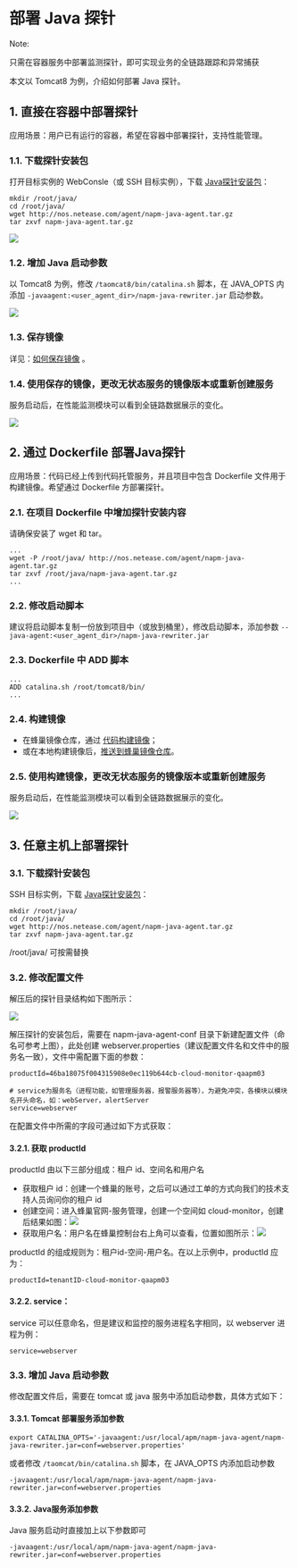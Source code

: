 # 部署 Java 探针

<span>Note:</span><div class="alertContent">只需在容器服务中部署监测探针，即可实现业务的全链路跟踪和异常捕获</div>

本文以 Tomcat8 为例，介绍如何部署 Java 探针。

## 1. 直接在容器中部署探针

应用场景：用户已有运行的容器，希望在容器中部署探针，支持性能管理。

### 1.1. 下载探针安装包

打开目标实例的 WebConsle（或 SSH 目标实例），下载 [Java探针安装包](http://nos.netease.com/agent/napm-java-agent.tar.gz)：

	mkdir /root/java/
	cd /root/java/
	wget http://nos.netease.com/agent/napm-java-agent.tar.gz
	tar zxvf napm-java-agent.tar.gz

![](../../image/性能监控使用指南-部署Java探针-下载安装包.png)

### 1.2. 增加 Java 启动参数

以 Tomcat8 为例，修改 `/taomcat8/bin/catalina.sh` 脚本，在 JAVA_OPTS 内添加 `-javaagent:<user_agent_dir>/napm-java-rewriter.jar` 启动参数。

![](../../image/性能监控使用指南-部署Java探针-增加启动参数.png)


### 1.3. 保存镜像

详见：[如何保存镜像](http://support.c.163.com/md.html#!计算服务/容器服务/使用指南/如何保存镜像.md) 。

### 1.4. 使用保存的镜像，更改无状态服务的镜像版本或重新创建服务

服务启动后，在性能监测模块可以看到全链路数据展示的变化。

![](../../image/性能监控使用指南-部署Java探针-效果.png)


## 2. 通过 Dockerfile 部署Java探针 

应用场景：代码已经上传到代码托管服务，并且项目中包含 Dockerfile 文件用于构建镜像。希望通过 Dockerfile 方部署探针。 

### 2.1. 在项目 Dockerfile 中增加探针安装内容

请确保安装了 wget 和 tar。

	...
	wget -P /root/java/ http://nos.netease.com/agent/napm-java-agent.tar.gz  
	tar zxvf /root/java/napm-java-agent.tar.gz
	...

### 2.2. 修改启动脚本

建议将启动脚本复制一份放到项目中（或放到桶里），修改启动脚本，添加参数 `--java-agent:<user_agent_dir>/napm-java-rewriter.jar`

### 2.3. Dockerfile 中 ADD 脚本

	...
	ADD catalina.sh /root/tomcat8/bin/
	...

### 2.4. 构建镜像

* 在蜂巢镜像仓库，通过 [代码构建镜像](http://support.c.163.com/md.html#!计算服务/镜像仓库/使用指南/创建自定义镜像.md)；
* 或在本地构建镜像后，[推送到蜂巢镜像仓库](http://support.c.163.com/md.html#!计算服务/镜像仓库/使用指南/推送本地镜像.md)。

### 2.5. 使用构建镜像，更改无状态服务的镜像版本或重新创建服务

服务启动后，在性能监测模块可以看到全链路数据展示的变化。

![](../../image/性能监控使用指南-部署Java探针-效果.png)

## 3. 任意主机上部署探针

### 3.1. 下载探针安装包

SSH 目标实例，下载 [Java探针安装包](http://nos.netease.com/agent/napm-java-agent.tar.gz )：

```
mkdir /root/java/
cd /root/java/
wget http://nos.netease.com/agent/napm-java-agent.tar.gz
tar zxvf napm-java-agent.tar.gz
```
/root/java/ 可按需替换


### 3.2. 修改配置文件

解压后的探针目录结构如下图所示：

![](../../image/性能监控使用指南-部署Java探针-主机-结构目录.png)

解压探针的安装包后，需要在 napm-java-agent-conf 目录下新建配置文件（命名可参考上图），此处创建 webserver.properties（建议配置文件名和文件中的服务名一致），文件中需配置下面的参数：

	productId=46ba18075f004315908e0ec119b644cb-cloud-monitor-qaapm03

	# service为服务名（进程功能，如管理服务器，报警服务器等），为避免冲突，各模块以模块名开头命名，如：webServer，alertServer
	service=webserver


在配置文件中所需的字段可通过如下方式获取：

#### 3.2.1. 获取 productId

productId 由以下三部分组成：租户 id、空间名和用户名

* 获取租户 id：创建一个蜂巢的账号，之后可以通过工单的方式向我们的技术支持人员询问你的租户 id
* 创建空间：进入蜂巢官网-服务管理，创建一个空间如 cloud-monitor，创建后结果如图：![](../../image/性能监控使用指南-部署Java探针-主机-创建空间.png)
* 获取用户名：用户名在蜂巢控制台右上角可以查看，位置如图所示：![](../../image/性能监控使用指南-部署Java探针-主机-用户名.png)

productId 的组成规则为：租户id-空间-用户名。在以上示例中，productId 应为：

	productId=tenantID-cloud-monitor-qaapm03

#### 3.2.2. service：

service 可以任意命名，但是建议和监控的服务进程名字相同，以 webserver 进程为例：

	service=webserver

### 3.3. 增加 Java 启动参数

修改配置文件后，需要在 tomcat 或 java 服务中添加启动参数，具体方式如下：

#### 3.3.1. Tomcat 部署服务添加参数

```
export CATALINA_OPTS='-javaagent:/usr/local/apm/napm-java-agent/napm-java-rewriter.jar=conf=webserver.properties'
```

或者修改 `/taomcat/bin/catalina.sh` 脚本，在 JAVA_OPTS 内添加启动参数
```
-javaagent:/usr/local/apm/napm-java-agent/napm-java-rewriter.jar=conf=webserver.properties
```


#### 3.3.2. Java服务添加参数

Java 服务启动时直接加上以下参数即可

```
-javaagent:/usr/local/apm/napm-java-agent/napm-java-rewriter.jar=conf=webserver.properties
```





